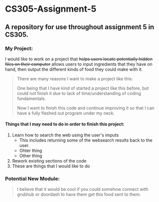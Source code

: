 # CS305-Assignment-5
## A repository for use throughout assignment 5 in CS305. 

### **My Project**:

I would like to work on a project that ~~helps users locate potentially hidden files on their computer~~ allows users to input ingredients that they have on hand, then output the different kinds of food they could make with it.

> There are many reasons I want to make a project like this:
>
> One being that I have kind of started a project like this before, but could not finish it due to lack of time/understanding of coding fundamentals.
>
> Now I want to finish this code and continue improving it so that I can have a fully fleshed out program under my neck. 

#### Things that I may need to do in order to finish this project:

1. Learn how to search the web using the user's imputs
   - This includes returning some of the websearch results back to the user. 
   - Ohter thing
   - Other thing
2. Rework existing sections of the code
3. These are things that I would like to do

### Potential New Module:
> I believe that it would be cool if you could somehow connect with grubhub or doordash to have them get this food sent to them. 

